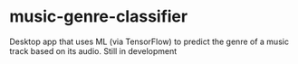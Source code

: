 # music-genre-classifier
Desktop app that uses ML (via TensorFlow) to predict the genre of a music track based on its audio.
Still in development
